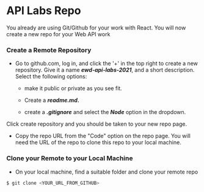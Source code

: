 # API Labs Repo

You already are using Git/Github for your work with React. You will now create a new repo for your Web API work

### Create a Remote Repository

- Go to github.com, log in, and click the '+' in the top right to create a new repository.
  Give it a name ***ewd-api-labs-2021***, and a short description.
  Select the following options:
  - make it public or private as you see fit.

  - Create a ***readme.md*.**
  - create a ***.gitignore*** and select the ***Node*** option in the dropdown.

Click create repository and you should be taken to your new repo page. 

- Copy the repo URL from the "Code" option on the repo page.  You will need the URL of the repo to clone this repo to your local machine.

### Clone your Remote to your Local Machine

- On your local machine, find a suitable folder and clone your remote repo

~~~bash
$ git clone <YOUR_URL_FROM_GITHUB>
~~~



